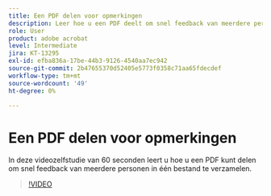 ```yaml
---
title: Een PDF delen voor opmerkingen
description: Leer hoe u een PDF deelt om snel feedback van meerdere personen in één bestand te verzamelen
role: User
product: adobe acrobat
level: Intermediate
jira: KT-13295
exl-id: efba836a-17be-44b3-9126-4540aa7ec942
source-git-commit: 2b47655370d52405e5773f0358c71aa65fdecdef
workflow-type: tm+mt
source-wordcount: '49'
ht-degree: 0%

---
```


# Een PDF delen voor opmerkingen

In deze videozelfstudie van 60 seconden leert u hoe u een PDF kunt delen om snel feedback van meerdere personen in één bestand te verzamelen.

>[!VIDEO](https://video.tv.adobe.com/v/340769?quality=12&learn=on&hidetitle=true)
